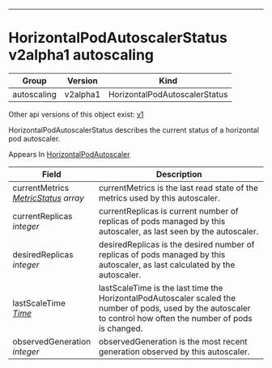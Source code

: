 

-----------
# HorizontalPodAutoscalerStatus v2alpha1 autoscaling



Group        | Version     | Kind
------------ | ---------- | -----------
autoscaling | v2alpha1 | HorizontalPodAutoscalerStatus




<aside class="notice">Other api versions of this object exist: <a href="#horizontalpodautoscalerstatus-v1">v1</a> </aside>


HorizontalPodAutoscalerStatus describes the current status of a horizontal pod autoscaler.

<aside class="notice">
Appears In <a href="#horizontalpodautoscaler-v2alpha1">HorizontalPodAutoscaler</a> </aside>

Field        | Description
------------ | -----------
currentMetrics <br /> *[MetricStatus](#metricstatus-v2alpha1) array*  | currentMetrics is the last read state of the metrics used by this autoscaler.
currentReplicas <br /> *integer*  | currentReplicas is current number of replicas of pods managed by this autoscaler, as last seen by the autoscaler.
desiredReplicas <br /> *integer*  | desiredReplicas is the desired number of replicas of pods managed by this autoscaler, as last calculated by the autoscaler.
lastScaleTime <br /> *[Time](#time-v1)*  | lastScaleTime is the last time the HorizontalPodAutoscaler scaled the number of pods, used by the autoscaler to control how often the number of pods is changed.
observedGeneration <br /> *integer*  | observedGeneration is the most recent generation observed by this autoscaler.






